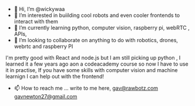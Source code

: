 - 👋 Hi, I’m @wickywaa
- 👀 I’m interested in buiilding cool robots and even cooler frontends to interact with them
- 🌱 I’m currently learning python, computer vision, raspberry pi, webRTC , APIs, 
- 💞️ I’m looking to collaborate on anything to do with robotics, drones, webrtc and raspberry PI

I'm pretty good with React and node.js but I am still picking up python , I learned it a few years ago aon a codeacademy course so now I have to use it in practise, 
If you have some skills with computer vision and machine learnign  I can help out with the frontend!


- 📫 How to reach me ...
write to me here, 
gav@rawbotz.com
gavnewton27@gmail.com

<!---
wickywaa/wickywaa is a ✨ special ✨ repository because its `README.md` (this file) appears on your GitHub profile.
You can click the Preview link to take a look at your changes.
--->
